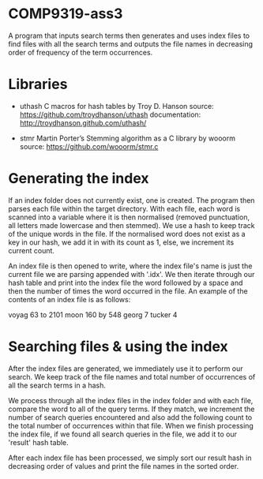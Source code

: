# COMP9319-ass3
A program that inputs search terms then generates and uses index files to find files with all the search terms and outputs the file names in decreasing order of frequency of the term occurrences.

# Libraries
- uthash
  C macros for hash tables by Troy D. Hanson
  source: https://github.com/troydhanson/uthash
  documentation: http://troydhanson.github.com/uthash/

- stmr
Martin Porter’s Stemming algorithm as a C library by wooorm
source: https://github.com/wooorm/stmr.c

# Generating the index
If an index folder does not currently exist, one is created. The program then parses each file within the target directory. With each file, each word is scanned into a variable where it is then normalised (removed punctuation, all letters made lowercase and then stemmed). We use a hash to keep track of the unique words in the file. If the normalised word does not exist as a key in our hash, we add it in with its count as 1, else, we increment its current count.

An index file is then opened to write, where the index file's name is just the current file we are parsing appended with '.idx'. We then iterate through our hash table and print into the index file the word followed by a space and then the number of times the word occurred in the file. An example of the contents of an index file is as follows:

voyag 63
to 2101
moon 160
by 548
georg 7
tucker 4

# Searching files & using the index
After the index files are generated, we immediately use it to perform our search. We keep track of the file names and total number of occurrences of all the search terms in a hash.

We process through all the index files in the index folder and with each file, compare the word to all of the query terms. If they match, we increment the number of search queries encountered and also add the following count to the total number of occurrences within that file. When we finish processing the index file, if we found all search queries in the file, we add it to our 'result' hash table.

After each index file has been processed, we simply sort our result hash in decreasing order of values and print the file names in the sorted order.

